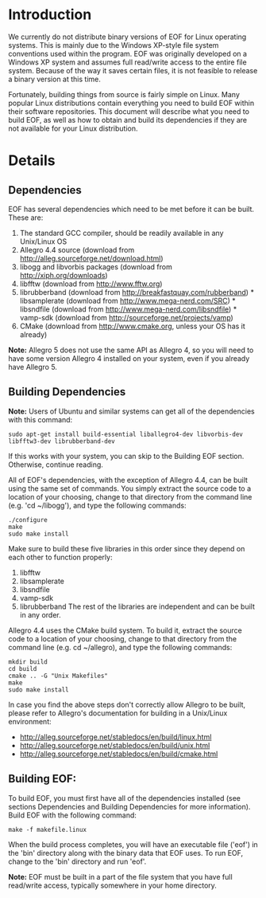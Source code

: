# Introduction #

We currently do not distribute binary versions of EOF for Linux operating systems. This is mainly due to the Windows XP-style file system conventions used within the program. EOF was originally developed on a Windows XP system and assumes full read/write access to the entire file system. Because of the way it saves certain files, it is not feasible to release a binary version at this time.

Fortunately, building things from source is fairly simple on Linux. Many popular Linux distributions contain everything you need to build EOF within their software repositories. This document will describe what you need to build EOF, as well as how to obtain and build its dependencies if they are not available for your Linux distribution.

# Details #

## Dependencies ##
EOF has several dependencies which need to be met before it can be built.  These are:

  1. The standard GCC compiler, should be readily available in any Unix/Linux OS
  1. Allegro 4.4 source (download from http://alleg.sourceforge.net/download.html)
  1. libogg and libvorbis packages (download from http://xiph.org/downloads)
  1. libfftw (download from http://www.fftw.org)
  1. librubberband (download from http://breakfastquay.com/rubberband)
    * libsamplerate (download from http://www.mega-nerd.com/SRC)
    * libsndfile (download from http://www.mega-nerd.com/libsndfile)
    * vamp-sdk (download from http://sourceforge.net/projects/vamp)
  1. CMake (download from http://www.cmake.org, unless your OS has it already)

**Note:** Allegro 5 does not use the same API as Allegro 4, so you will need to have some version Allegro 4 installed on your system, even if you already have Allegro 5.

## Building Dependencies ##

**Note:** Users of Ubuntu and similar systems can get all of the dependencies with this command:
```
sudo apt-get install build-essential liballegro4-dev libvorbis-dev libfftw3-dev librubberband-dev
```
If this works with your system, you can skip to the Building EOF section. Otherwise, continue reading.

All of EOF's dependencies, with the exception of Allegro 4.4, can be built using the same set of commands. You simply extract the source code to a location of your choosing, change to that directory from the command line (e.g. 'cd ~/libogg'), and type the following commands:
```
./configure
make
sudo make install
```
Make sure to build these five libraries in this order since they depend on each other to function properly:
  1. libfftw
  1. libsamplerate
  1. libsndfile
  1. vamp-sdk
  1. librubberband
The rest of the libraries are independent and can be built in any order.

Allegro 4.4 uses the CMake build system. To build it, extract the source code to a location of your choosing, change to that directory from the command line (e.g. cd ~/allegro), and type the following commands:
```
mkdir build
cd build
cmake .. -G "Unix Makefiles"
make
sudo make install
```
In case you find the above steps don't correctly allow Allegro to be built, please refer to Allegro's documentation for building in a Unix/Linux environment:
  * http://alleg.sourceforge.net/stabledocs/en/build/linux.html
  * http://alleg.sourceforge.net/stabledocs/en/build/unix.html
  * http://alleg.sourceforge.net/stabledocs/en/build/cmake.html

## Building EOF: ##
To build EOF, you must first have all of the dependencies installed (see sections Dependencies and Building Dependencies for more information).  Build EOF with the following command:
```
make -f makefile.linux
```
When the build process completes, you will have an executable file ('eof') in the 'bin' directory along with the binary data that EOF uses. To run EOF, change to the 'bin' directory and run 'eof'.

**Note:** EOF must be built in a part of the file system that you have full read/write access, typically somewhere in your home directory.
